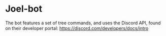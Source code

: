 # Joel-bot
The bot features a set of tree commands, and uses the Discord API, found on their developer portal: https://discord.com/developers/docs/intro
